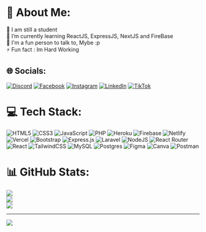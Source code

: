 # 💫 About Me:
🔭 I am still a student<br>🌱 I’m currently learning ReactJS, ExpressJS, NextJS and FireBase<br>💬 I'm a fun person to talk to, Mybe :p<br>⚡ Fun fact : Im Hard Working


## 🌐 Socials:
[![Discord](https://img.shields.io/badge/Discord-%237289DA.svg?logo=discord&logoColor=white)](https://discord.gg/stunt3208) [![Facebook](https://img.shields.io/badge/Facebook-%231877F2.svg?logo=Facebook&logoColor=white)](https://facebook.com/stunt3208) [![Instagram](https://img.shields.io/badge/Instagram-%23E4405F.svg?logo=Instagram&logoColor=white)](https://instagram.com/adiwhydi___) [![LinkedIn](https://img.shields.io/badge/LinkedIn-%230077B5.svg?logo=linkedin&logoColor=white)](https://linkedin.com/in/adiwhydi) [![TikTok](https://img.shields.io/badge/TikTok-%23000000.svg?logo=TikTok&logoColor=white)](https://tiktok.com/@stnt3208) 

# 💻 Tech Stack:
![HTML5](https://img.shields.io/badge/html5-%23E34F26.svg?style=for-the-badge&logo=html5&logoColor=white) ![CSS3](https://img.shields.io/badge/css3-%231572B6.svg?style=for-the-badge&logo=css3&logoColor=white) ![JavaScript](https://img.shields.io/badge/javascript-%23323330.svg?style=for-the-badge&logo=javascript&logoColor=%23F7DF1E) ![PHP](https://img.shields.io/badge/php-%23777BB4.svg?style=for-the-badge&logo=php&logoColor=white) ![Heroku](https://img.shields.io/badge/heroku-%23430098.svg?style=for-the-badge&logo=heroku&logoColor=white) ![Firebase](https://img.shields.io/badge/firebase-%23039BE5.svg?style=for-the-badge&logo=firebase) ![Netlify](https://img.shields.io/badge/netlify-%23000000.svg?style=for-the-badge&logo=netlify&logoColor=#00C7B7) ![Vercel](https://img.shields.io/badge/vercel-%23000000.svg?style=for-the-badge&logo=vercel&logoColor=white) ![Bootstrap](https://img.shields.io/badge/bootstrap-%23563D7C.svg?style=for-the-badge&logo=bootstrap&logoColor=white) ![Express.js](https://img.shields.io/badge/express.js-%23404d59.svg?style=for-the-badge&logo=express&logoColor=%2361DAFB) ![Laravel](https://img.shields.io/badge/laravel-%23FF2D20.svg?style=for-the-badge&logo=laravel&logoColor=white) ![NodeJS](https://img.shields.io/badge/node.js-6DA55F?style=for-the-badge&logo=node.js&logoColor=white) ![React Router](https://img.shields.io/badge/React_Router-CA4245?style=for-the-badge&logo=react-router&logoColor=white) ![React](https://img.shields.io/badge/react-%2320232a.svg?style=for-the-badge&logo=react&logoColor=%2361DAFB) ![TailwindCSS](https://img.shields.io/badge/tailwindcss-%2338B2AC.svg?style=for-the-badge&logo=tailwind-css&logoColor=white) ![MySQL](https://img.shields.io/badge/mysql-%2300f.svg?style=for-the-badge&logo=mysql&logoColor=white) ![Postgres](https://img.shields.io/badge/postgres-%23316192.svg?style=for-the-badge&logo=postgresql&logoColor=white) 	![Figma](https://img.shields.io/badge/figma-%23F24E1E.svg?style=for-the-badge&logo=figma&logoColor=white) ![Canva](https://img.shields.io/badge/Canva-%2300C4CC.svg?style=for-the-badge&logo=Canva&logoColor=white) ![Postman](https://img.shields.io/badge/Postman-FF6C37?style=for-the-badge&logo=postman&logoColor=white)
# 📊 GitHub Stats:
![](https://github-readme-stats.vercel.app/api?username=adiw3208&theme=react&hide_border=true&include_all_commits=false&count_private=false)<br/>
![](https://github-readme-streak-stats.herokuapp.com/?user=adiw3208&theme=react&hide_border=true)<br/>
![](https://github-readme-stats.vercel.app/api/top-langs/?username=adiw3208&theme=react&hide_border=true&include_all_commits=false&count_private=false&layout=compact)

---
[![](https://visitcount.itsvg.in/api?id=adiw3208&label=People%20Who%20Visit%20My%20Github&color=0&icon=0&pretty=true)](https://visitcount.itsvg.in)

